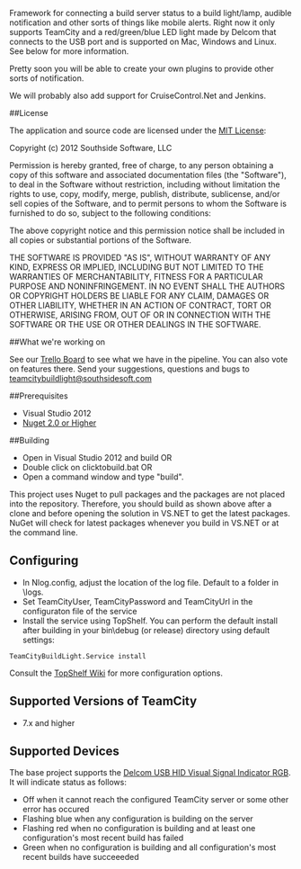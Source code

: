 Framework for connecting a build server status to a build light/lamp, audible notification and other sorts of things like mobile alerts.  Right now it only supports TeamCity and a red/green/blue LED light made by Delcom that connects to the USB port and is supported on Mac, Windows and Linux.  See below for more information.

Pretty soon you will be able to create your own plugins to provide other sorts of notification.

We will probably also add support for CruiseControl.Net and Jenkins.

##License

The application and source code are licensed under the [MIT License](http://opensource.org/licenses/MIT):

Copyright (c) 2012 Southside Software, LLC

Permission is hereby granted, free of charge, to any person obtaining a copy of this software and associated documentation files (the "Software"), to deal in the Software without restriction, including without limitation the rights to use, copy, modify, merge, publish, distribute, sublicense, and/or sell copies of the Software, and to permit persons to whom the Software is furnished to do so, subject to the following conditions:

The above copyright notice and this permission notice shall be included in all copies or substantial portions of the Software.

THE SOFTWARE IS PROVIDED "AS IS", WITHOUT WARRANTY OF ANY KIND, EXPRESS OR IMPLIED, INCLUDING BUT NOT LIMITED TO THE WARRANTIES OF MERCHANTABILITY, FITNESS FOR A PARTICULAR PURPOSE AND NONINFRINGEMENT. IN NO EVENT SHALL THE AUTHORS OR COPYRIGHT HOLDERS BE LIABLE FOR ANY CLAIM, DAMAGES OR OTHER LIABILITY, WHETHER IN AN ACTION OF CONTRACT, TORT OR OTHERWISE, ARISING FROM, OUT OF OR IN CONNECTION WITH THE SOFTWARE OR THE USE OR OTHER DEALINGS IN THE SOFTWARE.

##What we're working on

See our [Trello Board](https://trello.com/board/team-city-build-light/504b4a2e72e2d9db2e3ede6e) to see what we have in the pipeline.  You can also vote on features there.  Send your suggestions, questions and bugs to [teamcitybuildlight@southsidesoft.com](mailto://teamcitybuildlight@southsidesoft.com)

##Prerequisites

* Visual Studio 2012
* [Nuget 2.0 or Higher](http://www.nuget.org)

##Building

* Open in Visual Studio 2012 and build OR
* Double click on clicktobuild.bat OR
* Open a command window and type "build<return>".

This project uses Nuget to pull packages and the packages are not placed into the repository.  Therefore, you should build as shown above after a clone and before opening the solution in VS.NET to get the latest packages.  NuGet will check for latest packages whenever you build in VS.NET or at the command line.  

## Configuring

* In Nlog.config, adjust the location of the log file.  Default to a folder in \logs.
* Set TeamCityUser, TeamCityPassword and TeamCityUrl in the configuraton file of the service
* Install the service using TopShelf.  You can perform the default install after building in your bin\debug (or release) directory using default settings:

```
TeamCityBuildLight.Service install
```

Consult the [TopShelf Wiki](https://github.com/Topshelf/Topshelf/wiki/Command-Line) for more configuration options.

## Supported Versions of TeamCity

* 7.x and higher

## Supported Devices

The base project supports the [Delcom USB HID Visual Signal Indicator RGB](http://www.delcomproducts.com/products_USBLMP.asp).  It will indicate status as follows:

* Off when it cannot reach the configured TeamCity server or some other error has occured
* Flashing blue when any configuration is building on the server
* Flashing red when no configuration is building and at least one configuration's most recent build has failed
* Green when no configuration is building and all configuration's most recent builds have succeeeded

